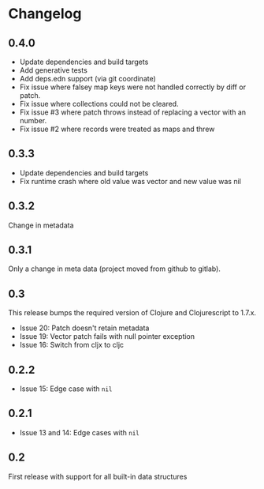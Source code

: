 # Changelog

## 0.4.0

- Update dependencies and build targets
- Add generative tests
- Add deps.edn support (via git coordinate)
- Fix issue where falsey map keys were not handled correctly by diff or patch.
- Fix issue where collections could not be cleared.
- Fix issue #3 where patch throws instead of replacing a vector with an number.
- Fix issue #2 where records were treated as maps and threw

## 0.3.3

- Update dependencies and build targets
- Fix runtime crash where old value was vector and new value was nil

## 0.3.2

Change in metadata

## 0.3.1

Only a change in meta data (project moved from github to gitlab).

## 0.3

This release bumps the required version of Clojure and Clojurescript to 1.7.x.

* Issue 20: Patch doesn't retain metadata
* Issue 19: Vector patch fails with null pointer exception
* Issue 16: Switch from cljx to cljc

## 0.2.2

* Issue 15: Edge case with `nil`

## 0.2.1

* Issue 13 and 14: Edge cases with `nil`

## 0.2

First release with support for all built-in data structures
